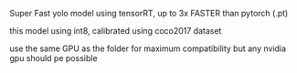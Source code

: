Super Fast yolo model using tensorRT, up to 3x FASTER than pytorch (.pt)

this model using int8, calibrated using coco2017 dataset

use the same GPU as the folder for maximum compatibility but any nvidia gpu should pe possible